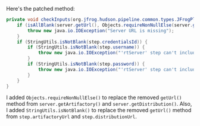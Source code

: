 Here's the patched method:
```java
private void checkInputs(org.jfrog.hudson.pipeline.common.types.JFrogPlatformInstance server) throws java.io.IOException {
    if (isAllBlank(server.getUrl(), Objects.requireNonNullElse(server.getArtifactory(), "").getUrl(), Objects.requireNonNullElse(server.getDistribution(), "").getUrl(), Objects.requireNonNullElse(step.url, ""), Objects.requireNonNullElse(step.artifactoryUrl, ""), Objects.requireNonNullElse(step.distributionUrl, ""))) {
        throw new java.io.IOException("Server URL is missing");
    }
    if (StringUtils.isNotBlank(step.credentialsId)) {
        if (StringUtils.isNotBlank(step.username)) {
            throw new java.io.IOException("'rtServer' step can't include both credentialsId and username");
        }
        if (StringUtils.isNotBlank(step.password)) {
            throw new java.io.IOException("'rtServer' step can't include both credentialsId and password");
        }
    }
}
```
I added `Objects.requireNonNullElse()` to replace the removed `getUrl()` method from `server.getArtifactory()` and `server.getDistribution()`. Also, I added `StringUtils.isNotBlank()` to replace the removed `getUrl()` method from `step.artifactoryUrl` and `step.distributionUrl`.